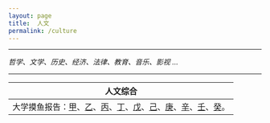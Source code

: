 ```yaml
---
layout: page
title:  人文
permalink: /culture
---
```


---

*哲学、文学、历史、经济、法律、教育、音乐、影视 ...*

---



| 人文综合 |
| --- |
| 大学摸鱼报告：[甲](https://rbtblog.com/zh/fun-a.html)、[乙](https://rbtblog.com/2022/01/07/fun-b.html)、[丙](https://rbtblog.com/2022/01/15/fun-c.html)、[丁](https://rbtblog.com/2022/01/16/fun-d.html)、[戊](https://rbtblog.com/2022/01/19/fun-e.html)、[己](https://rbtblog.com/2022/01/22/fun-f.html)、[庚](https://rbtblog.com/2022/01/28/fun-g.html)、[辛](https://rbtblog.com/2022/02/03/fun-h.html)、[壬](https://rbtblog.com/2022/02/04/fun-i.html)、[癸](https://rbtblog.com/2022/02/05/fun-z.html)。 |

